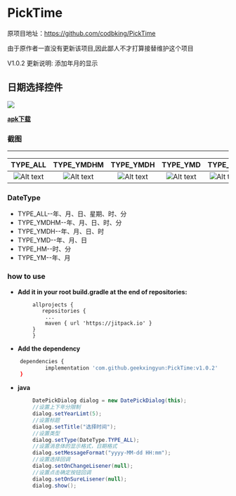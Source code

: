 # PickTime
原项目地址：https://github.com/codbking/PickTime

由于原作者一直没有更新该项目,因此鄙人不才打算接替维护这个项目

V1.0.2 更新说明: 添加年月的显示

## 日期选择控件 ##

[![](https://jitpack.io/v/codbking/PickTime.svg)](https://jitpack.io/#codbking/PickTime)

 [**apk下载**](https://raw.githubusercontent.com/codbking/PickTime/master/app-debug.apk)

### 截图
------------------

|TYPE_ALL|TYPE_YMDHM|TYPE_YMDH|TYPE_YMD|TYPE_HM|
|:--:|:--:|:--:|:--:|:--:|
|![Alt text](image/all.jpg)|![Alt text](image/ymdhm.jpg)|![Alt text](image/ymdh.jpg)|![Alt text](image/ymd.jpg)|![Alt text](image/hm.jpg)|
<!--<img src="image/all.jpg" height="320" width="180" style="margin-left:100"/>-->
<!--<img src="image/ymdhm.jpg" height="320" width="180" style="margin-left:100"/>-->
<!--<img src="image/ymdh.jpg" height="320" width="180" style="margin-left:100"/>-->
<!--<img src="image/ymd.jpg" height="320" width="180" style="margin-left:100"/>-->
<!--<img src="image/hm.jpg" height="320" width="180" style="margin-left:100"/>-->

### DateType

- TYPE_ALL--年、月、日、星期、时、分
- TYPE_YMDHM--年、月、日、时、分
- TYPE_YMDH--年、月、日、时
- TYPE_YMD--年、月、日
- TYPE_HM--时、分
- TYPE_YM--年、月

### how to use

 - **Add it in your root build.gradle at the end of repositories:**

```
	    allprojects {
		   repositories {
			...
			maven { url 'https://jitpack.io' }
		}
	    }
```

 -  **Add the dependency**
```sh
	dependencies {
	        implementation 'com.github.geekxingyun:PickTime:v1.0.2'
	}
```

 -  **java**
```java
        DatePickDialog dialog = new DatePickDialog(this);
        //设置上下年分限制
        dialog.setYearLimt(5);
        //设置标题
        dialog.setTitle("选择时间");
        //设置类型
        dialog.setType(DateType.TYPE_ALL);
        //设置消息体的显示格式，日期格式
        dialog.setMessageFormat("yyyy-MM-dd HH:mm");
        //设置选择回调
        dialog.setOnChangeLisener(null);
        //设置点击确定按钮回调
        dialog.setOnSureLisener(null);
        dialog.show();
```




